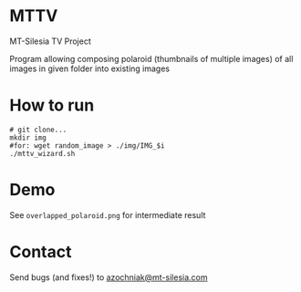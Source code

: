 # MTTV

MT-Silesia TV Project

Program allowing composing polaroid (thumbnails of multiple images) of all images in given folder into existing images

# How to run

    # git clone...
    mkdir img
    #for: wget random_image > ./img/IMG_$i
    ./mttv_wizard.sh

# Demo

See `overlapped_polaroid.png` for intermediate result

# Contact

Send bugs (and fixes!) to azochniak@mt-silesia.com